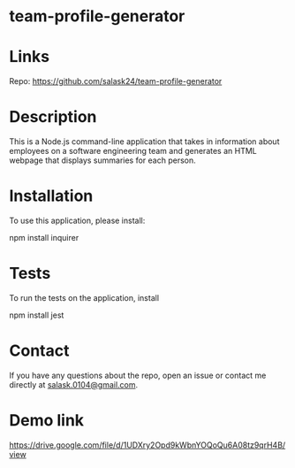 # team-profile-generator

# Links

Repo: https://github.com/salask24/team-profile-generator


# Description

This is a Node.js command-line application that takes in information about employees on a software engineering team and generates an HTML webpage that displays summaries for each person.

# Installation

To use this application, please install:

npm install inquirer

# Tests

To run the tests on the application, install 

npm install jest

# Contact 

If you have any questions about the repo, open an issue or contact me directly at salask.0104@gmail.com.

# Demo link

https://drive.google.com/file/d/1UDXry2Opd9kWbnYOQoQu6A08tz9qrH4B/view